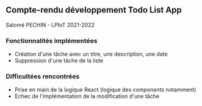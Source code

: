 ## Compte-rendu développement Todo List App
Salomé PECHIN - LPIoT 2021-2022

### Fonctionnalités implémentées

- Création d'une tâche avec un titre, une description, une date
- Suppression d'une tâche de la liste

### Difficultées rencontrées

- Prise en main de la logique React (logique des *components* notamment)
- Echec de l'implémentation de la modification d'une tâche
